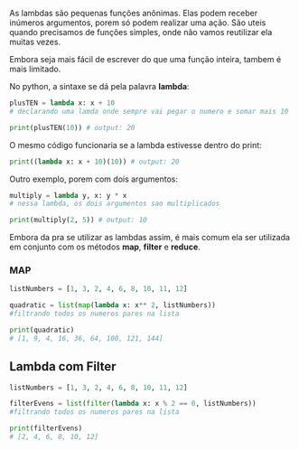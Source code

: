 As lambdas são pequenas funções anônimas. Elas podem receber inúmeros argumentos, porem só podem realizar uma ação. São uteis quando precisamos de funções simples, onde não vamos reutilizar ela muitas vezes.

Embora seja mais fácil de escrever do que uma função inteira, tambem é mais limitado.

No python, a sintaxe se dá pela palavra **lambda**:

```python
plusTEN = lambda x: x + 10
# declarando uma lamda onde sempre vai pegar o numero e somar mais 10

print(plusTEN(10)) # output: 20
```

O mesmo código funcionaria se a lambda estivesse dentro do print:
```python
print((lambda x: x + 10)(10)) # output: 20
```

Outro exemplo, porem com dois argumentos:

```python
multiply = lambda y, x: y * x
# nessa lambda, os dois argumentos sao multiplicados

print(multiply(2, 5)) # output: 10
```

Embora da pra se utilizar as lambdas assim, é mais comum ela ser utilizada em conjunto com os métodos **map**, **filter** e **reduce**.

### MAP
```python
listNumbers = [1, 3, 2, 4, 6, 8, 10, 11, 12]

quadratic = list(map(lambda x: x** 2, listNumbers))
#filtrando todos os numeros pares na lista

print(quadratic)
# [1, 9, 4, 16, 36, 64, 100, 121, 144]
```
## Lambda com Filter
```python
listNumbers = [1, 3, 2, 4, 6, 8, 10, 11, 12]

filterEvens = list(filter(lambda x: x % 2 == 0, listNumbers))
#filtrando todos os numeros pares na lista

print(filterEvens)
# [2, 4, 6, 8, 10, 12]
```